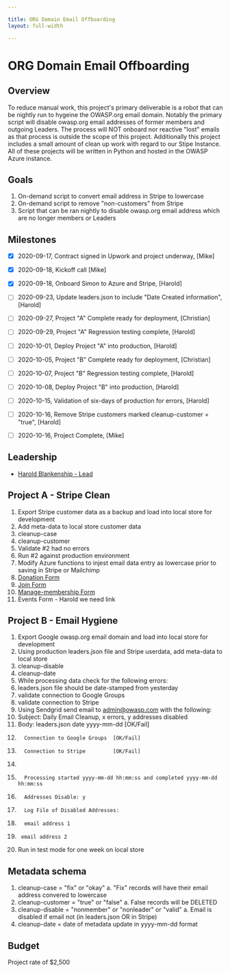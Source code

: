 ```yaml
---

title: ORG Domain Email Offboarding
layout: full-width

---
```


# ORG Domain Email Offboarding

## Overview

To reduce manual work, this project's primary deliverable is a robot that can be nightly run to hygeine the OWASP.org email domain. Notably the primary script will disable owasp.org email addresses of former members and outgoing Leaders. The process will NOT onboard nor reactive "lost" emails as that process is outside the scope of this project. Additionally this project includes a small amount of clean up work with regard to our Stipe Instance. All of these projects will be written in Python and hosted in the OWASP Azure instance.

## Goals

1. On-demand script to convert email address in Stripe to lowercase
2. On-demand script to remove "non-customers" from Stripe
3. Script that can be ran nightly to disable owasp.org email address which are no longer members or Leaders

## Milestones

- [x] 2020-09-17, Contract signed in Upwork and project underway, [Mike]
- [x] 2020-09-18, Kickoff call [Mike]
- [x] 2020-09-18, Onboard Simon to Azure and Stripe, [Harold]
- [ ] 2020-09-23, Update leaders.json to include "Date Created information", [Harold]
- [ ] 2020-09-27, Project "A" Complete ready for deployment, [Christian]
- [ ] 2020-09-29, Project "A" Regression testing complete, [Harold]
- [ ] 2020-10-01, Deploy Project "A" into production, [Harold]
- [ ] 2020-10-05, Project "B" Complete ready for deployment, [Christian]
- [ ] 2020-10-07, Project "B" Regression testing complete, [Harold]
- [ ] 2020-10-08, Deploy Project "B" into production, [Harold]
- [ ] 2020-10-15, Validation of six-days of production for errors, [Harold]
- [ ] 2020-10-16, Remove Stripe customers marked cleanup-customer = "true", [Harold]
- [ ] 2020-10-16, Project Complete, [Mike]


## Leadership
* [Harold Blankenship - Lead](mailto:Harold.blankenship@owasp.com?subject=Project:%20Domain%20Email%20Offboarding)

## Project A - Stripe Clean
1. Export Stripe customer data as a backup and load into local store for development
2. Add meta-data to local store customer data
  1. cleanup-case
  2. cleanup-customer
3. Validate #2 had no errors
4. Run #2 against production environment
5. Modify Azure functions to injest email data entry as lowercase prior to saving in Stripe or Mailchimp
  1. [Donation Form](https://github.com/OWASP/owasp.github.io/blob/master/pages/donate.md)
  2. [Join Form](https://github.com/OWASP/owasp.github.io/blob/master/pages/membership.md)
  3. [Manage-membership Form](https://github.com/OWASP/owasp.github.io/blob/master/pages/manage-membership.md)
  4. Events Form - Harold we need link
  

## Project B - Email Hygiene
1. Export Google owasp.org email domain and load into local store for development
2. Using production leaders.json file and Stripe userdata, add meta-data to local store
  1. cleanup-disable
  2. cleanup-date
3. While processing data check for the following errors:
  1. leaders.json file should be date-stamped from yesterday
  2. validate connection to Google Groups
  3. validate connection to Stripe
3. Using Sendgrid send email to admin@owasp.com with the following:
  1. Subject: Daily Email Cleanup, x errors, y addresses disabled
  2. Body: leaders.json date yyyy-mm-dd [OK/Fail]
  3.       Connection to Google Groups  [OK/Fail]
  4.       Connection to Stripe         [OK/Fail]
  5.
  6.       Processing started yyyy-mm-dd hh:mm:ss and completed yyyy-mm-dd hh:mm:ss
  7.       Addresses Disable: y
  8.       Log File of Disabled Addresses:
  9.       email address 1
  10.      email address 2
4. Run in test mode for one week on local store



## Metadata schema
1. cleanup-case = "fix" or "okay"
  a. "Fix" records will have their email address convered to lowercase
2. cleanup-customer = "true" or "false"
  a. False records will be DELETED
3. cleanup-disable = "nonmember" or "nonleader" or "valid"
  a. Email is disabled if email not (in leaders.json OR in Stripe)
4. cleanup-date = date of metadata update in yyyy-mm-dd format


## Budget
Project rate of $2,500

